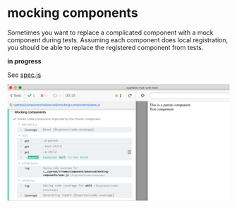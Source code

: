 # mocking components

Sometimes you want to replace a complicated component with a mock component during tests. Assuming each component does local registration, you should be able to replace the registered component from tests.

**in progress**

See [spec.js](spec.js)

![Mock child component](./images/mock-child-component.png)
